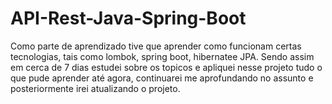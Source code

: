 # API-Rest-Java-Spring-Boot
Como parte de aprendizado tive que aprender como funcionam certas tecnologias, tais como lombok, spring boot, hibernatee JPA. 
Sendo assim em cerca de 7 dias estudei sobre os topicos e apliquei nesse projeto tudo o que pude aprender até agora, continuarei 
me aprofundando no assunto e posteriormente irei atualizando o projeto.
